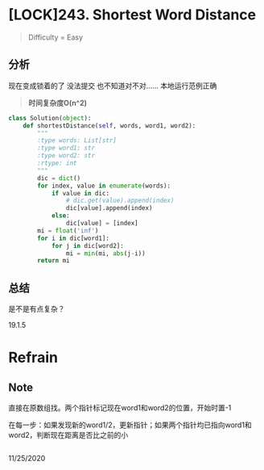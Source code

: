 # [LOCK]243. Shortest Word Distance
> Difficulty = Easy

## 分析

现在变成锁着的了
没法提交
也不知道对不对……
本地运行范例正确
> **时间复杂度O(n^2)**

```python
class Solution(object):
	def shortestDistance(self, words, word1, word2):
		"""
		:type words: List[str]
		:type word1: str
		:type word2: str
		:rtype: int
		"""
		dic = dict()
		for index, value in enumerate(words):
			if value in dic:
				# dic.get(value).append(index)
				dic[value].append(index)
			else:
				dic[value] = [index]
		mi = float('inf')
		for i in dic[word1]:
			for j in dic[word2]:
				mi = min(mi, abs(j-i))
		return mi
```


## 总结

是不是有点复杂？

19.1.5

# Refrain

## Note

直接在原数组找。两个指针标记现在word1和word2的位置，开始时置-1

在每一步：如果发现新的word1/2，更新指针；如果两个指针均已指向word1和word2，判断现在距离是否比之前的小

```python

```

11/25/2020
